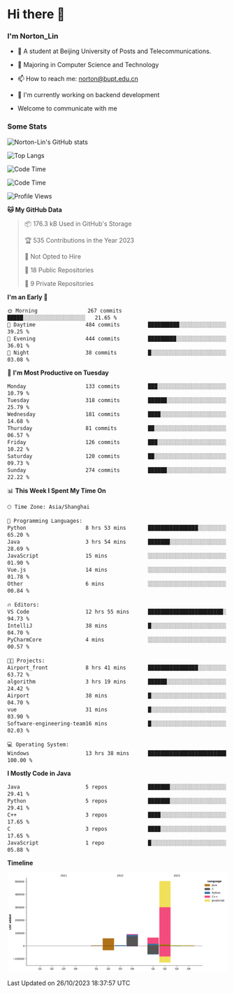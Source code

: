 
# Hi there 👋

### I'm Norton_Lin
- 🏫 A student at Beijing University of Posts and Telecommunications.
- 🌱 Majoring in Computer Science and Technology
- 📫 How to reach me: norton@bupt.edu.cn
- 🌱 I'm currently working on backend development

- Welcome to communicate with me

### Some Stats
![Norton-Lin's GitHub stats](https://github-readme-stats.vercel.app/api?username=Norton-Lin&count_private=true&show_icons=true&theme=radical)

![Top Langs](https://github-readme-stats.vercel.app/api/top-langs/?username=Norton-Lin&langs_count=10&layout=compact)

![Code Time](https://github-readme-stats.vercel.app/api/wakatime?username=Norton_Lin)

<!--START_SECTION:waka-->
![Code Time](http://img.shields.io/badge/Code%20Time-385%20hrs%2027%20mins-blue)

![Profile Views](http://img.shields.io/badge/Profile%20Views-0-blue)

**🐱 My GitHub Data** 

> 📦 176.3 kB Used in GitHub's Storage 
 > 
> 🏆 535 Contributions in the Year 2023
 > 
> 🚫 Not Opted to Hire
 > 
> 📜 18 Public Repositories 
 > 
> 🔑 9 Private Repositories 
 > 
**I'm an Early 🐤** 

```text
🌞 Morning                267 commits         █████░░░░░░░░░░░░░░░░░░░░   21.65 % 
🌆 Daytime                484 commits         ██████████░░░░░░░░░░░░░░░   39.25 % 
🌃 Evening                444 commits         █████████░░░░░░░░░░░░░░░░   36.01 % 
🌙 Night                  38 commits          █░░░░░░░░░░░░░░░░░░░░░░░░   03.08 % 
```
📅 **I'm Most Productive on Tuesday** 

```text
Monday                   133 commits         ███░░░░░░░░░░░░░░░░░░░░░░   10.79 % 
Tuesday                  318 commits         ██████░░░░░░░░░░░░░░░░░░░   25.79 % 
Wednesday                181 commits         ████░░░░░░░░░░░░░░░░░░░░░   14.68 % 
Thursday                 81 commits          ██░░░░░░░░░░░░░░░░░░░░░░░   06.57 % 
Friday                   126 commits         ███░░░░░░░░░░░░░░░░░░░░░░   10.22 % 
Saturday                 120 commits         ██░░░░░░░░░░░░░░░░░░░░░░░   09.73 % 
Sunday                   274 commits         ██████░░░░░░░░░░░░░░░░░░░   22.22 % 
```


📊 **This Week I Spent My Time On** 

```text
🕑︎ Time Zone: Asia/Shanghai

💬 Programming Languages: 
Python                   8 hrs 53 mins       ████████████████░░░░░░░░░   65.20 % 
Java                     3 hrs 54 mins       ███████░░░░░░░░░░░░░░░░░░   28.69 % 
JavaScript               15 mins             ░░░░░░░░░░░░░░░░░░░░░░░░░   01.90 % 
Vue.js                   14 mins             ░░░░░░░░░░░░░░░░░░░░░░░░░   01.78 % 
Other                    6 mins              ░░░░░░░░░░░░░░░░░░░░░░░░░   00.84 % 

🔥 Editors: 
VS Code                  12 hrs 55 mins      ████████████████████████░   94.73 % 
IntelliJ                 38 mins             █░░░░░░░░░░░░░░░░░░░░░░░░   04.70 % 
PyCharmCore              4 mins              ░░░░░░░░░░░░░░░░░░░░░░░░░   00.57 % 

🐱‍💻 Projects: 
Airport_front            8 hrs 41 mins       ████████████████░░░░░░░░░   63.72 % 
algorithm                3 hrs 19 mins       ██████░░░░░░░░░░░░░░░░░░░   24.42 % 
Airport                  38 mins             █░░░░░░░░░░░░░░░░░░░░░░░░   04.70 % 
vue                      31 mins             █░░░░░░░░░░░░░░░░░░░░░░░░   03.90 % 
Software-engineering-team16 mins             █░░░░░░░░░░░░░░░░░░░░░░░░   02.03 % 

💻 Operating System: 
Windows                  13 hrs 38 mins      █████████████████████████   100.00 % 
```

**I Mostly Code in Java** 

```text
Java                     5 repos             ███████░░░░░░░░░░░░░░░░░░   29.41 % 
Python                   5 repos             ███████░░░░░░░░░░░░░░░░░░   29.41 % 
C++                      3 repos             ████░░░░░░░░░░░░░░░░░░░░░   17.65 % 
C                        3 repos             ████░░░░░░░░░░░░░░░░░░░░░   17.65 % 
JavaScript               1 repo              █░░░░░░░░░░░░░░░░░░░░░░░░   05.88 % 
```



**Timeline**

![Lines of Code chart](https://raw.githubusercontent.com/Norton-Lin/Norton-Lin/main/assets/bar_graph.png)


 Last Updated on 26/10/2023 18:37:57 UTC
<!--END_SECTION:waka-->
